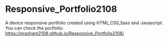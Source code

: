 # Responsive_Portfolio2108
A device responsive portfolio created using HTML,CSS,Sass and Javascript. You can check the portfolio: 
https://prashant2108.github.io/Responsive_Portfolio2108/
